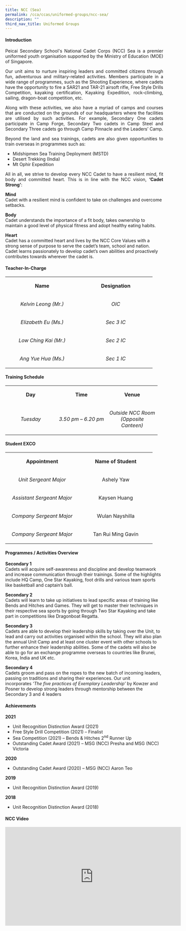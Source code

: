 ```yaml
---
title: NCC (Sea)
permalink: /cca/ccas/uniformed-groups/ncc-sea/
description: ""
third_nav_title: Uniformed Groups
---
```

<h4><strong>Introduction</strong></h4>
<p><p align="justify">Peicai Secondary School's National Cadet Corps (NCC) Sea is a premier uniformed youth organisation supported by the Ministry of Education (MOE) of Singapore.</p>
<p><p align="justify">Our unit aims to nurture inspiring leaders and committed citizens through fun, adventurous and military-related activities. Members participate in a wide range of programmes, such as the Shooting Experience, where cadets have the opportunity to fire a SAR21 and TAR-21 airsoft rifle, Free Style Drills Competition, kayaking certification, Kayaking Expedition, rock-climbing, sailing, dragon-boat competition, etc.</p>
<p><p align="justify">Along with these activities, we also have a myriad of camps and courses that are conducted on the grounds of our headquarters where the facilities are utilised by such activities. For example, Secondary One cadets participate in Camp Forge, Secondary Two cadets in Camp Steel and Secondary Three cadets go through Camp Pinnacle and the Leaders&rsquo; Camp.</p>
<p><p align="justify">Beyond the land and sea trainings, cadets are also given opportunities to train overseas in programmes such as:</p>
<ul>
<li>Midshipmen Sea Training Deployment (MSTD)&nbsp;</li>
<li>Desert Trekking (India)&nbsp;</li>
<li>Mt Ophir Expedition</li>
</ul>
<div><p align="justify">All in all, we strive to develop every NCC Cadet to have a resilient mind, fit body and committed heart. This is in line with the NCC vision,&nbsp;<strong>&lsquo;Cadet Strong&rsquo;</strong>:</div>
<p><strong>Mind<br /></strong>Cadet with a resilient mind is confident to take on challenges and overcome setbacks.&nbsp;</p>
<p><strong>Body<br /></strong>Cadet understands the importance of a fit body, takes ownership to maintain a good level of physical fitness and adopt healthy eating habits.&nbsp;</p>
<p><strong>Heart<br /></strong>Cadet has a committed heart and lives by the NCC Core Values with a strong sense of purpose to serve the cadet&rsquo;s team, school and nation. Cadet learns passionately to develop cadet&rsquo;s own abilities and proactively contributes towards wherever the cadet is.</p>
<h4><strong>Teacher-In-Charge</strong></h4>
<table width="439">
<tbody>
<tr>
<td style="text-align: center;" width="219">
<p><strong>Name</strong></p>
</td>
<td style="text-align: center;" width="219">
<p><strong>Designation</strong></p>
</td>
</tr>
<tr>
<td style="text-align: center;" width="219">
<p><em>Kelvin Leong (Mr.)</em></p>
</td>
<td style="text-align: center;" width="219">
<p><em>OIC</em></p>
</td>
</tr>
<tr>
<td style="text-align: center;" width="219">
<p><em>Elizabeth Eu (Ms.)</em></p>
</td>
<td style="text-align: center;" width="219">
<p><em>Sec 3 IC</em></p>
</td>
</tr>
<tr>
<td style="text-align: center;" width="219">
<p><em>Low Ching Kai (Mr.)</em></p>
</td>
<td style="text-align: center;" width="219">
<p><em>Sec 2 IC</em></p>
</td>
</tr>
<tr>
<td style="text-align: center;" width="219">
<p><em>Ang Yue Hua (Ms.)</em></p>
</td>
<td style="text-align: center;" width="219">
<p><em>Sec 1 IC</em></p>
</td>
</tr>
</tbody>
</table>
<h4><strong>Training Schedule</strong></h4>
<table width="439">
<tbody>
<tr>
<td style="text-align: center;" width="146">
<p><strong>Day</strong></p>
</td>
<td style="text-align: center;" width="146">
<p><strong>Time</strong></p>
</td>
<td style="text-align: center;" width="146">
<p><strong>Venue</strong></p>
</td>
</tr>
<tr>
<td style="text-align: center;" width="146">
<p><em>Tuesday</em></p>
</td>
<td style="text-align: center;" width="146">
<p><em>3.50 pm &ndash; 6.20 pm</em></p>
</td>
<td style="text-align: center;" width="146">
<p><em>Outside NCC Room (Opposite Canteen)</em></p>
</td>
</tr>
</tbody>
</table>
<h4><strong>Student EXCO</strong></h4>
<table width="439">
<tbody>
<tr>
<td style="text-align: center;" width="219">
<p><strong>Appointment</strong></p>
</td>
<td style="text-align: center;" width="219">
<p><strong>Name of Student</strong></p>
</td>
</tr>
<tr>
<td style="text-align: center;" width="219">
<p><em>Unit Sergeant Major</em></p>
</td>
<td style="text-align: center;" width="219">
<p>Ashely Yaw</p>
</td>
</tr>
<tr>
<td style="text-align: center;" width="219">
<p><em>Assistant Sergeant Major</em></p>
</td>
<td style="text-align: center;" width="219">
<p>Kaysen Huang</p>
</td>
</tr>
<tr>
<td style="text-align: center;" width="219">
<p><em>Company Sergeant Major</em></p>
</td>
<td style="text-align: center;" width="219">
<p>Wulan Nayshilla</p>
</td>
</tr>
<tr>
<td style="text-align: center;" width="219">
<p><em>Company Sergeant Major</em></p>
</td>
<td style="text-align: center;" width="219">
<p>Tan Rui Ming Gavin</p>
</td>
</tr>
</tbody>
</table>
<h4><strong>Programmes / Activities Overview</strong></h4>
<p><strong>Secondary 1<br /></strong>Cadets will acquire self-awareness and discipline and develop teamwork and increase communication through their trainings. Some of the highlights include HQ Camp, One Star Kayaking, foot drills and various team sports like basketball and captain&rsquo;s ball.&nbsp;</p>
<p><strong>Secondary 2<br /></strong>Cadets will learn to take up initiatives to lead specific areas of training like Bends and Hitches and Games. They will get to master their techniques in their respective sea sports by going through Two Star Kayaking and take part in competitions like Dragonboat Regatta.</p>
<p><strong>Secondary 3<br /></strong>Cadets are able to develop their leadership skills by taking over the Unit, to lead and carry out activities organised within the school. They will also plan the annual Unit Camp and at least one cluster event with other schools to further enhance their leadership abilities. Some of the cadets will also be able to go for an exchange programme overseas to countries like Brunei, Korea, India and UK etc.</p>
<p><strong>Secondary 4<br /></strong>Cadets groom and pass on the ropes to the new batch of incoming leaders, passing on traditions and sharing their experiences. Our unit incorporates&nbsp;<em>&lsquo;The five practices of Exemplary Leadership&rsquo;</em> by Kowzer and Posner to develop strong leaders through mentorship between the Secondary 3 and 4 leaders&nbsp;</p>
<h4><strong>Achievements</strong></h4>
<p><strong>2021</strong></p>
<ul>
<li>Unit Recognition Distinction Award (2021)</li>
<li>Free Style Drill Competition (2021) &ndash; Finalist</li>
<li>Sea Competition (2021) &ndash; Bends &amp; Hitches 2<sup>nd</sup>&nbsp;Runner Up</li>
<li>Outstanding Cadet Award (2021) &ndash; MSG (NCC) Presha and MSG (NCC) Victoria</li>
</ul>
<p><strong>2020</strong></p>
<ul>
<li>Outstanding Cadet Award (2020) &ndash; MSG (NCC) Aaron Teo</li>
</ul>
<p><strong>2019</strong></p>
<ul>
<li>Unit Recognition Distinction Award (2019)</li>
</ul>
<p><strong>2018</strong></p>
<ul>
<li>Unit Recognition Distinction Award (2018)</li>
</ul>
<h4><strong>NCC Video</strong></h4>
<iframe src="https://www.youtube.com/embed/jP3EFftNDHY" width="560" height="315" frameborder="0" allowfullscreen="allowfullscreen" data-mce-fragment="1"></iframe>